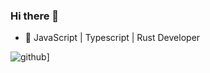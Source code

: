 ### Hi there 👋




- 🔭 JavaScript | Typescript | Rust Developer 

![github](https://img.shields.io/badge/GitHub-000000?style=for-the-badge&logo=GitHub&logoColor=white)]
